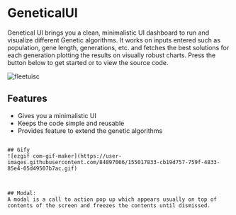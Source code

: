 # GeneticalUI
Genetical UI brings you a clean, minimalistic UI dashboard to run and visualize different Genetic algorithms. It works on inputs entered such as population, gene length, generations, etc. and fetches the best solutions for each generation plotting the results on visually robust charts. Press the button below to get started or to view the source code.

![fleetuisc](https://user-images.githubusercontent.com/84897066/155015033-c9fdd9e2-e33b-4182-b790-68f27fc36f6d.png)


## Features
* Gives you a minimalistic UI
* Keeps the code simple and reusable
* Provides feature to extend the genetic algorithms

```

## Gify
![ezgif com-gif-maker](https://user-images.githubusercontent.com/84897066/155017833-cb19d757-759f-4833-85e4-05d49507b7ac.gif)



## Modal:
A modal is a call to action pop up which appears usually on top of contents of the screen and freezes the contents until dismissed.



